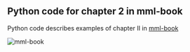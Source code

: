 ## Python code for chapter 2 in mml-book
Python code describes examples of chapter II in [mml-book](https://mml-book.github.io/)

![mml-book](https://i.pinimg.com/564x/ae/a6/e0/aea6e0836513ed411336660c8ddca984.jpg)